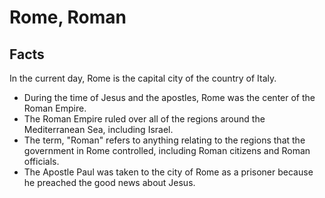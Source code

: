 # Rome, Roman

## Facts

In the current day, Rome is the capital city of the country of Italy.

* During the time of Jesus and the apostles, Rome was the center of the Roman Empire.
* The Roman Empire ruled over all of the regions around the Mediterranean Sea, including Israel.
* The term, "Roman" refers to anything relating to the regions that the government in Rome controlled, including Roman citizens and Roman officials.
* The Apostle Paul was taken to the city of Rome as a prisoner because he preached the good news about Jesus.